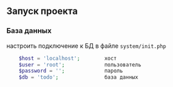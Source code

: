 
Запуск проекта
------------

### База данных
настроить подключение к БД в файле `system/init.php`

```php
    $host = 'localhost';        хост
    $user = 'root';             пользователь
    $password = '';             пароль
    $db = 'todo';               база данных
```